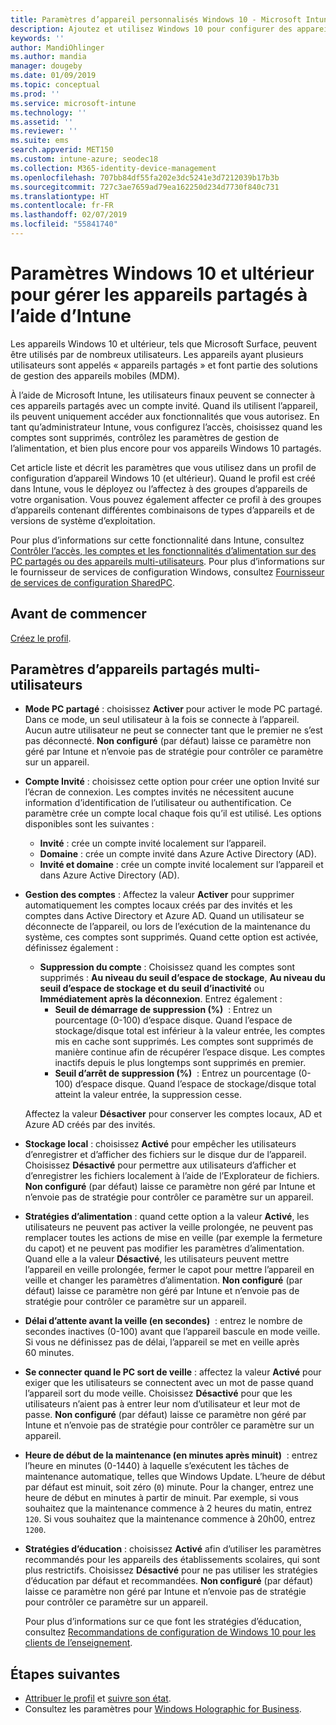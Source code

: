 ```yaml
---
title: Paramètres d’appareil personnalisés Windows 10 - Microsoft Intune - Azure | Microsoft Docs
description: Ajoutez et utilisez Windows 10 pour configurer des appareils qui sont partagés, ou utilisés par plusieurs utilisateurs dans Microsoft Intune. Découvrez la liste de tous les paramètres et leur fonction sur les appareils, notamment Microsoft Surface. Contrôlez les comptes invités, gérez les comptes et supprimez les comptes inactifs, autorisez ou empêchez l’enregistrement dans le stockage local, définissez les options d’alimentation et de mise en veille, choisissez quand les mises à jour sont installées, et utilisez des appareils dans des environnements de formation dans un profil de configuration d’appareil.
keywords: ''
author: MandiOhlinger
ms.author: mandia
manager: dougeby
ms.date: 01/09/2019
ms.topic: conceptual
ms.prod: ''
ms.service: microsoft-intune
ms.technology: ''
ms.assetid: ''
ms.reviewer: ''
ms.suite: ems
search.appverid: MET150
ms.custom: intune-azure; seodec18
ms.collection: M365-identity-device-management
ms.openlocfilehash: 707bb84df55fa202e3dc5241e3d7212039b17b3b
ms.sourcegitcommit: 727c3ae7659ad79ea162250d234d7730f840c731
ms.translationtype: HT
ms.contentlocale: fr-FR
ms.lasthandoff: 02/07/2019
ms.locfileid: "55841740"
---
```

# <a name="windows-10-and-later-settings-to-manage-shared-devices-using-intune"></a>Paramètres Windows 10 et ultérieur pour gérer les appareils partagés à l’aide d’Intune

Les appareils Windows 10 et ultérieur, tels que Microsoft Surface, peuvent être utilisés par de nombreux utilisateurs. Les appareils ayant plusieurs utilisateurs sont appelés « appareils partagés » et font partie des solutions de gestion des appareils mobiles (MDM).

À l’aide de Microsoft Intune, les utilisateurs finaux peuvent se connecter à ces appareils partagés avec un compte invité. Quand ils utilisent l’appareil, ils peuvent uniquement accéder aux fonctionnalités que vous autorisez. En tant qu’administrateur Intune, vous configurez l’accès, choisissez quand les comptes sont supprimés, contrôlez les paramètres de gestion de l’alimentation, et bien plus encore pour vos appareils Windows 10 partagés.

Cet article liste et décrit les paramètres que vous utilisez dans un profil de configuration d’appareil Windows 10 (et ultérieur). Quand le profil est créé dans Intune, vous le déployez ou l’affectez à des groupes d’appareils de votre organisation. Vous pouvez également affecter ce profil à des groupes d’appareils contenant différentes combinaisons de types d’appareils et de versions de système d’exploitation.

Pour plus d’informations sur cette fonctionnalité dans Intune, consultez [Contrôler l’accès, les comptes et les fonctionnalités d’alimentation sur des PC partagés ou des appareils multi-utilisateurs](shared-user-device-settings.md). Pour plus d’informations sur le fournisseur de services de configuration Windows, consultez [Fournisseur de services de configuration SharedPC](https://docs.microsoft.com/windows/client-management/mdm/sharedpc-csp).

## <a name="before-your-begin"></a>Avant de commencer

[Créez le profil](shared-user-device-settings.md).

## <a name="shared-multi-user-device-settings"></a>Paramètres d’appareils partagés multi-utilisateurs

- **Mode PC partagé** : choisissez **Activer** pour activer le mode PC partagé. Dans ce mode, un seul utilisateur à la fois se connecte à l’appareil. Aucun autre utilisateur ne peut se connecter tant que le premier ne s’est pas déconnecté. **Non configuré** (par défaut) laisse ce paramètre non géré par Intune et n’envoie pas de stratégie pour contrôler ce paramètre sur un appareil.
- **Compte Invité** : choisissez cette option pour créer une option Invité sur l’écran de connexion. Les comptes invités ne nécessitent aucune information d’identification de l’utilisateur ou authentification. Ce paramètre crée un compte local chaque fois qu’il est utilisé. Les options disponibles sont les suivantes :
  - **Invité** : crée un compte invité localement sur l’appareil.
  - **Domaine** : crée un compte invité dans Azure Active Directory (AD).
  - **Invité et domaine** : crée un compte invité localement sur l’appareil et dans Azure Active Directory (AD).
- **Gestion des comptes** : Affectez la valeur **Activer** pour supprimer automatiquement les comptes locaux créés par des invités et les comptes dans Active Directory et Azure AD. Quand un utilisateur se déconnecte de l’appareil, ou lors de l’exécution de la maintenance du système, ces comptes sont supprimés. Quand cette option est activée, définissez également :
  - **Suppression du compte** : Choisissez quand les comptes sont supprimés : **Au niveau du seuil d’espace de stockage**, **Au niveau du seuil d’espace de stockage et du seuil d’inactivité** ou **Immédiatement après la déconnexion**. Entrez également :
    - **Seuil de démarrage de suppression (%)**  : Entrez un pourcentage (0-100) d’espace disque. Quand l’espace de stockage/disque total est inférieur à la valeur entrée, les comptes mis en cache sont supprimés. Les comptes sont supprimés de manière continue afin de récupérer l’espace disque. Les comptes inactifs depuis le plus longtemps sont supprimés en premier.
    - **Seuil d’arrêt de suppression (%)**  : Entrez un pourcentage (0-100) d’espace disque. Quand l’espace de stockage/disque total atteint la valeur entrée, la suppression cesse.

  Affectez la valeur **Désactiver** pour conserver les comptes locaux, AD et Azure AD créés par des invités.

- **Stockage local** : choisissez **Activé** pour empêcher les utilisateurs d’enregistrer et d’afficher des fichiers sur le disque dur de l’appareil. Choisissez **Désactivé** pour permettre aux utilisateurs d’afficher et d’enregistrer les fichiers localement à l’aide de l’Explorateur de fichiers. **Non configuré** (par défaut) laisse ce paramètre non géré par Intune et n’envoie pas de stratégie pour contrôler ce paramètre sur un appareil.
- **Stratégies d’alimentation** : quand cette option a la valeur **Activé**, les utilisateurs ne peuvent pas activer la veille prolongée, ne peuvent pas remplacer toutes les actions de mise en veille (par exemple la fermeture du capot) et ne peuvent pas modifier les paramètres d’alimentation. Quand elle a la valeur **Désactivé**, les utilisateurs peuvent mettre l’appareil en veille prolongée, fermer le capot pour mettre l’appareil en veille et changer les paramètres d’alimentation. **Non configuré** (par défaut) laisse ce paramètre non géré par Intune et n’envoie pas de stratégie pour contrôler ce paramètre sur un appareil.
- **Délai d’attente avant la veille (en secondes)**  : entrez le nombre de secondes inactives (0-100) avant que l’appareil bascule en mode veille. Si vous ne définissez pas de délai, l’appareil se met en veille après 60 minutes.
- **Se connecter quand le PC sort de veille** : affectez la valeur **Activé** pour exiger que les utilisateurs se connectent avec un mot de passe quand l’appareil sort du mode veille. Choisissez **Désactivé** pour que les utilisateurs n’aient pas à entrer leur nom d’utilisateur et leur mot de passe. **Non configuré** (par défaut) laisse ce paramètre non géré par Intune et n’envoie pas de stratégie pour contrôler ce paramètre sur un appareil.
- **Heure de début de la maintenance (en minutes après minuit)**  : entrez l’heure en minutes (0-1440) à laquelle s’exécutent les tâches de maintenance automatique, telles que Windows Update. L’heure de début par défaut est minuit, soit zéro (`0`) minute. Pour la changer, entrez une heure de début en minutes à partir de minuit. Par exemple, si vous souhaitez que la maintenance commence à 2 heures du matin, entrez `120`. Si vous souhaitez que la maintenance commence à 20h00, entrez `1200`.
- **Stratégies d’éducation** : choisissez **Activé** afin d’utiliser les paramètres recommandés pour les appareils des établissements scolaires, qui sont plus restrictifs. Choisissez **Désactivé** pour ne pas utiliser les stratégies d’éducation par défaut et recommandées. **Non configuré** (par défaut) laisse ce paramètre non géré par Intune et n’envoie pas de stratégie pour contrôler ce paramètre sur un appareil.

  Pour plus d’informations sur ce que font les stratégies d’éducation, consultez [Recommandations de configuration de Windows 10 pour les clients de l’enseignement](https://docs.microsoft.com/education/windows/configure-windows-for-education).

## <a name="next-steps"></a>Étapes suivantes

- [Attribuer le profil](device-profile-assign.md) et [suivre son état](device-profile-monitor.md).
- Consultez les paramètres pour [Windows Holographic for Business](shared-user-device-settings-windows-holographic.md).
